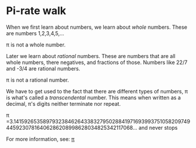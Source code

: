 # Pi-rate walk



When we first learn about numbers, we learn about *whole* numbers. These are numbers 1,2,3,4,5,...

π is not a whole number. 

Later we learn about *rational* numbers. These are numbers that are all whole numbers, there negatives, and fractions of those. Numbers like 22/7 and -3/4 are rational numbers. 

π is not a rational number. 


We have to get used to the fact that there are different types of numbers, π is what's called a *transcendental* number. This means when written as a decimal, π's digits neither terminate nor repeat. 

π =3.141592653589793238462643383279502884197169399375105820974944592307816406286208998628034825342117068... and never stops


For more information, see: [π](https://en.wikipedia.org/wiki/Pi)
